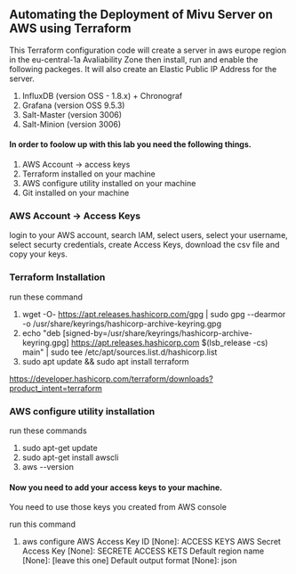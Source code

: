 ## Automating the Deployment of Mivu Server on AWS using Terraform

This Terraform configuration code will create a server in aws europe region in the eu-central-1a Avaliability Zone then install, run and enable the following packeges. It will also create an Elastic Public IP Address for the server.

1. InfluxDB (version OSS - 1.8.x) + Chronograf
2. Grafana (version OSS 9.5.3)
3. Salt-Master (version 3006)
4. Salt-Minion (version 3006)

#### In order to foolow up with this lab you need the following things.

1. AWS Account -> access keys
2. Terraform installed on your machine
3. AWS configure utility installed on your machine
4. Git installed on your machine

### AWS Account -> Access Keys

login to your AWS account, search IAM, select users, select your username, select securty credentials, create Access Keys, download the csv file and copy your keys.

### Terraform Installation

run these command
1. wget -O- https://apt.releases.hashicorp.com/gpg | sudo gpg --dearmor -o /usr/share/keyrings/hashicorp-archive-keyring.gpg
2. echo "deb [signed-by=/usr/share/keyrings/hashicorp-archive-keyring.gpg] https://apt.releases.hashicorp.com $(lsb_release -cs) main" | sudo tee /etc/apt/sources.list.d/hashicorp.list
3. sudo apt update && sudo apt install terraform

https://developer.hashicorp.com/terraform/downloads?product_intent=terraform

### AWS configure utility installation

run these commands
1. sudo apt-get update
2. sudo apt-get install awscli
3. aws --version

#### Now you need to add your access keys to your machine.

You need to use those keys you created from AWS console

run this command

1. aws configure
AWS Access Key ID [None]: ACCESS KEYS
AWS Secret Access Key [None]: SECRETE ACCESS KETS
Default region name [None]: [leave this one]
Default output format [None]: json
